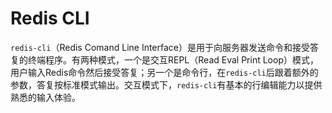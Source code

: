 # Redis CLI

`redis-cli`（Redis Comand Line Interface）是用于向服务器发送命令和接受答复的终端程序。有两种模式，一个是交互REPL（Read Eval Print Loop）模式，用户输入Redis命令然后接受答复；另一个是命令行，在`redis-cli`后跟着额外的参数，答复按标准模式输出。交互模式下，`redis-cli`有基本的行编辑能力以提供熟悉的输入体验。
